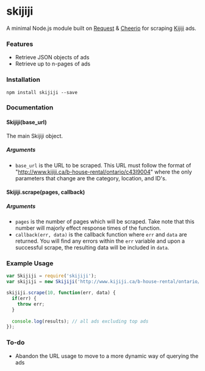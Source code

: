 # skijiji
A minimal Node.js module built on [Request](https://github.com/request/request) & [Cheerio](https://github.com/cheeriojs/cheerio) for scraping [Kijiji](http://www.kijiji.ca/) ads.

### Features
- Retrieve JSON objects of ads
- Retrieve up to n-pages of ads

### Installation
```
npm install skijiji --save
```

### Documentation
#### Skijiji(base_url)
The main Skijiji object.

##### Arguments
- ```base_url``` is the URL to be scraped. This URL must follow the format of "http://www.kijiji.ca/b-house-rental/ontario/c43l9004" where the only parameters that change are the category, location, and ID's.

#### Skijiji.scrape(pages, callback)

##### Arguments
- ```pages``` is the number of pages which will be scraped. Take note that this number will majorly effect response times of the function.
- ```callback(err, data)``` is the callback function where ```err``` and ```data``` are returned. You will find any errors within the ```err``` variable and upon a successful scrape, the resulting data will be included in ```data```.

### Example Usage
```javascript
var Skijiji = require('skijiji');
var skijiji = new Skijiji('http://www.kijiji.ca/b-house-rental/ontario/c43l9004');

skijiji.scrape(10, function(err, data) {
  if(err) {
    throw err;
  }
  
  console.log(results); // all ads excluding top ads
});
```

### To-do
- Abandon the URL usage to move to a more dynamic way of querying the ads
